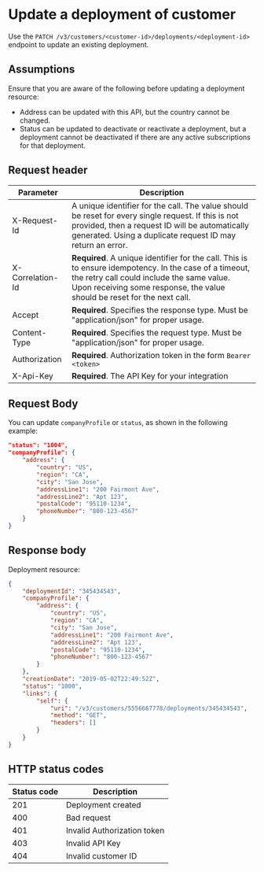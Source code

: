 # Update a deployment of customer

Use the `PATCH /v3/customers/<customer-id>/deployments/<deployment-id>` endpoint to update an existing deployment.

## Assumptions

Ensure that you are aware of the following before updating a deployment resource:

- Address can be updated with this API, but the country cannot be changed.
- Status can be updated to deactivate or reactivate a deployment, but a deployment cannot be deactivated if there are any active subscriptions for that deployment.

## Request header

| Parameter        | Description                                                                                                                                                                                                                      |
|------------------|----------------------------------------------------------------------------------------------------------------------------------------------------------------------------------------------------------------------------------|
| X-Request-Id     | A unique identifier for the call. The value should be reset for every single request. If this is not provided, then a request ID will be automatically generated. Using a duplicate request ID may return an error.              |
| X-Correlation-Id | **Required**. A unique identifier for the call. This is to ensure idempotency. In the case of a timeout, the retry call could include the same value. Upon receiving some response, the value should be reset for the next call. |
| Accept           | **Required**. Specifies the response type. Must be "application/json" for proper usage.                                                                                                                                          |
| Content-Type     | **Required**. Specifies the request type. Must be "application/json" for proper usage.                                                                                                                                           |
| Authorization    | **Required**. Authorization token in the form `Bearer <token>`                                                                                                                                                                   |
| X-Api-Key        | **Required**. The API Key for your integration                                                                                                                                                                                   |

## Request Body

You can update `companyProfile` or `status`, as shown in the following example:

```json
"status": "1004",
"companyProfile": {
    "address": {
        "country": "US",
        "region": "CA",
        "city": "San Jose",
        "addressLine1": "200 Fairmont Ave",
        "addressLine2": "Apt 123",
        "postalCode": "95110-1234",
        "phoneNumber": "800-123-4567"
    }
}
```

## Response body

Deployment resource:

```json
{
    "deploymentId": "345434543",
    "companyProfile": {
        "address": {
            "country": "US",
            "region": "CA",
            "city": "San Jose",
            "addressLine1": "200 Fairmont Ave",
            "addressLine2": "Apt 123",
            "postalCode": "95110-1234",
            "phoneNumber": "800-123-4567"
        }
    },
    "creationDate": "2019-05-02T22:49:52Z",
    "status": "1000",
    "links": {
        "self": {
            "uri": "/v3/customers/5556667778/deployments/345434543",
            "method": "GET",
            "headers": []
        }
    }
}
```

## HTTP status codes

| Status code | Description                 |
|-------------|-----------------------------|
| 201         | Deployment created    |
| 400         | Bad request                 |
| 401         | Invalid Authorization token |
| 403         | Invalid API Key             |
| 404         | Invalid customer ID         |
